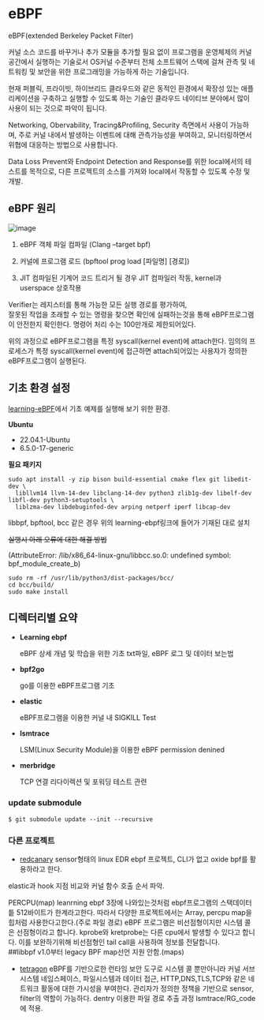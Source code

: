 # eBPF

eBPF(extended Berkeley Packet Filter)


커널 소스 코드를 바꾸거나 추가 모듈을 추가할 필요 없이 프로그램을 운영체제의 커널 공간에서 실행하는 기술로서 OS커널 수준부터 전체 소프트웨어 스택에 걸쳐 관측 및 네트워킹 및 보안을 위한 프로그래밍을 가능하게 하는 기술입니다.

현재 퍼블릭, 프라이빗, 하이브리드 클라우드와 같은 동적인 환경에서
확장성 있는 애플리케이션을 구축하고 실행할 수 있도록 하는 기술인 
클라우드 네이티브 분야에서 많이 사용이 되는 것으로 파악이 됩니다.


Networking, Obervability, Tracing&Profiling, Security 측면에서 사용이 가능하며,
주로 커널 내에서 발생하는 이벤트에 대해 관측가능성을 부여하고, 모니터링하면서 위협에 대응하는 방법으로 사용합니다.

Data Loss Prevent와 Endpoint Detection and Response를 위한 local에서의 테스트를 목적으로, 
다른 프로젝트의 소스를 가져와 local에서 작동할 수 있도록 수정 및 개발.

## eBPF 원리 
![image](https://github.com/ziguin0925/web_1/assets/117524772/5ff95914-8385-4498-b9ee-7594bf09917a)




1. eBPF 객체 파일 컴파일
  (Clang –target bpf)

2. 커널에 프로그램 로드
  (bpftool prog load [파일명]  [경로])

3. JIT 컴파일된 기계어 코드
	트리거 될 경우 JIT 컴파일러 작동,
	kernel과 userspace 상호작용


Verifier는 레지스터를 통해 가능한 모든 실행 경로를 평가하여,  
잘못된 작업을 초래할 수 있는 명령을 찾으면 확인에 실패하는것을 통해  eBPF프로그램이 안전한지 확인한다.
명령어 처리 수는 100만개로 제한되어있다.


위의 과정으로 eBPF프로그램을 특정 syscall(kernel event)에 attach한다.
임의의 프로세스가 특정 syscall(kernel event)에 접근하면 attach되어있는 
사용자가 정의한 eBPF프로그램이 실행된다.

## 기초 환경 설정

[learning-eBPF](https://github.com/lizrice/learning-ebpf)에서 기초 예제를 실행해 보기 위한 환경.

**Ubuntu**

- 22.04.1-Ubuntu
- 6.5.0-17-generic


**필요 패키지**
```
sudo apt install -y zip bison build-essential cmake flex git libedit-dev \
  libllvm14 llvm-14-dev libclang-14-dev python3 zlib1g-dev libelf-dev libfl-dev python3-setuptools \
  liblzma-dev libdebuginfod-dev arping netperf iperf libcap-dev
```
libbpf, bpftool, bcc 같은 경우 위의  learning-ebpf링크에 들어가 기재된 대로 설치




~~실행시 아래 오류에 대한 해결 방법~~


(AttributeError: /lib/x86_64-linux-gnu/libbcc.so.0: undefined symbol: bpf_module_create_b)
```
sudo rm -rf /usr/lib/python3/dist-packages/bcc/
cd bcc/build/
sudo make install
```



## 디렉터리별 요약

* **Learning ebpf**

  eBPF 상세 개념 및 학습을 위한 기초 txt파일, 
  eBPF 로그 및 데이터 보는법


* **bpf2go**

  go를 이용한 eBPF프로그램 기초


* **elastic**

  eBPF프로그램을 이용한 커널 내 SIGKILL Test  


* **lsmtrace**

  LSM(Linux Security Module)을 이용한 eBPF permission denined


* **merbridge**

  TCP 연결 리다이렉션 및 포워딩 테스트 관련



### update submodule
```
$ git submodule update --init --recursive
```


### 다른 프로젝트

* [redcanary](https://github.com/redcanaryco/redcanary-ebpf-sensor.git)
sensor형태의 linux EDR ebpf 프로젝트, CLI가 없고 oxide bpf를 활용하라고 한다.

elastic과 hook 지점 비교와 커널 함수 호출 순서 파악.

PERCPU(map)
leanrning ebpf 3장에 나와있는것처럼 ebpf프로그램의 스택데이터틑 512바이트가 한계라고한다.
따라서 다양한 프로젝트에서는 Array, percpu map을 힙처럼 사용한다고한다.(주로 파일 경로)
eBPF 프로그램은 비선점형이지만 시스템 콜은 선점형이라고 합니다. kprobe와 kretprobe는 다른 cpu에서 발생할 수 있다고 합니다.
이를 보완하기위해 비선점형인 tail call을 사용하여 정보를 전달합니다.  
    ##libbpf v1.0부터 legacy BPF map선언 지원 안함.(maps)




* [tetragon](https://github.com/cilium/tetragon.git)
eBPF를 기반으로한 런타임 보안 도구로 시스템 콜 뿐만아니라 커널 서브시스템 네임스페이스, 파일시스템과 데이터 접근, HTTP,DNS,TLS,TCP와 같은 네트워크 활동에 대한 가시성을 부여한다.
관리자가 정의한 정책을 기반으로 sensor, filter의 역할이 가능하다.
dentry 이용한 파일 경로 추출 과정 lsmtrace/RG_code에 적용.



